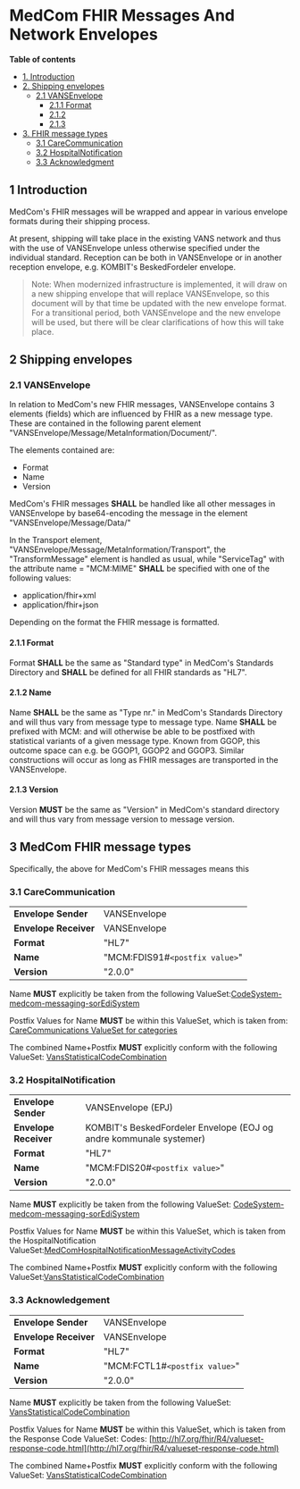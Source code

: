# MedCom FHIR Messages And Network Envelopes

**Table of contents**
* [1. Introduction](#1-introduction)
* [2. Shipping envelopes](#2-shipping-envelopes)
    * [2.1 VANSEnvelope](#21-vansenvelope)
        * [2.1.1 Format](#211-format)
        * [2.1.2](#212-name)
        * [2.1.3](#213-version)
* [3. FHIR message types](#medcom-fhir-message-types)
    * [3.1 CareCommunication](#carecommunication)
    * [3.2 HospitalNotification](#hospitalnotification)
    * [3.3 Acknowledgment](#acknowledgement)


## 1 Introduction

MedCom's FHIR messages will be wrapped and appear in various envelope formats during their shipping process.

At present, shipping will take place in the existing VANS network and thus with the use of VANSEnvelope unless otherwise specified under the individual standard. Reception can be both in VANSEnvelope or in another reception envelope, e.g. KOMBIT's BeskedFordeler envelope.

>Note: When modernized infrastructure is implemented, it will draw on a new shipping envelope that will replace VANSEnvelope, so this document will by that time be updated with the new envelope format. For a transitional period, both VANSEnvelope and the new envelope will be used, but there will be clear clarifications of how this will take place.


## 2 Shipping envelopes

### 2.1 VANSEnvelope

In relation to MedCom's new FHIR messages, VANSEnvelope contains 3 elements (fields) which are influenced by FHIR as a new message type. These are contained in the following parent element "VANSEnvelope/Message/MetaInformation/Document/".

The elements contained are:

* Format
* Name
* Version

MedCom's FHIR messages **SHALL** be handled like all other messages in VANSEnvelope by  base64-encoding the message in the element "VANSEnvelope/Message/Data/"

In the Transport element, "VANSEnvelope/Message/MetaInformation/Transport", the "TransformMessage" element is handled as usual, while "ServiceTag" with the attribute name = "MCM:MIME" **SHALL** be specified with one of the following values:

* application/fhir+xml
* application/fhir+json

Depending on the format the FHIR message is formatted.



#### 2.1.1 Format

Format **SHALL** be the same as "Standard type" in MedCom's Standards Directory and **SHALL** be defined for all FHIR standards as "HL7".


#### 2.1.2 Name

Name **SHALL** be the same as "Type nr." in MedCom's Standards Directory and will thus vary from message type to message type. Name **SHALL** be prefixed with MCM: and will otherwise be able to be postfixed with statistical variants of a given message type. Known from GGOP, this outcome space can e.g. be GGOP1, GGOP2 and GGOP3. Similar constructions will occur as long as FHIR messages are transported in the VANSEnvelope.



#### 2.1.3 Version

Version **MUST** be the same as "Version" in MedCom's standard directory and will thus vary from message version to message version.



## 3 MedCom FHIR message types

Specifically, the above for MedCom's FHIR messages means this



### 3.1 CareCommunication

|||
|:---|:---|
|**Envelope Sender**    |VANSEnvelope                           |
|**Envelope Receiver**  |VANSEnvelope                           |
|**Format**             |"HL7"                                  |
|**Name**               |"MCM:FDIS91#`<postfix value>`"         |
|**Version**            |"2.0.0"                                |

Name **MUST** explicitly be taken from the following ValueSet:<a href="https://medcomfhir.dk/ig/terminology/CodeSystem-medcom-messaging-sorEdiSystem.html" target="_blank">CodeSystem-medcom-messaging-sorEdiSystem</a>

Postfix Values for Name **MUST** be within this ValueSet, which is taken from:<a href=""></a> <a href ="https://medcomfhir.dk/ig/terminology/ValueSet-medcom-careCommunication-categories.html" target="_blank">CareCommunications ValueSet for categories</a>

The combined Name+Postfix **MUST** explicitly conform with the following ValueSet: <a href="https://medcomfhir.dk/ig/terminology/CodeSystem-medcom-messaging-sorEdiSystem.html" target="_blank">VansStatisticalCodeCombination</a>


### 3.2 HospitalNotification

|||
|:---|:---|
|**Envelope Sender**    |VANSEnvelope (EPJ)                      |
|**Envelope Receiver**  |KOMBIT's BeskedFordeler Envelope (EOJ og andre kommunale systemer)  |
|**Format**             |"HL7"                                   |
|**Name**               |"MCM:FDIS20#`<postfix value>`"          |
|**Version**            |"2.0.0"                                 |

Name **MUST** explicitly be taken from the following ValueSet: <a href="https://medcomfhir.dk/ig/terminology/CodeSystem-medcom-messaging-sorEdiSystem.html" target="_blank">CodeSystem-medcom-messaging-sorEdiSystem</a>

Postfix Values for Name **MUST** be within this ValueSet, which is taken from the HospitalNotification ValueSet:<a href="https://medcomfhir.dk/ig/terminology/ValueSet-medcom-hospitalNotification-messageActivities.html" target="_blank">MedComHospitalNotificationMessageActivityCodes</a> 

The combined Name+Postfix **MUST** explicitly conform with the following ValueSet:<a href="https://medcomfhir.dk/ig/terminology/CodeSystem-medcom-messaging-sorEdiSystem.html" target="_blank">VansStatisticalCodeCombination</a>


### 3.3 Acknowledgement

|||
|:---|:---|
|**Envelope Sender**    |VANSEnvelope                           |
|**Envelope Receiver**  |VANSEnvelope                           |
|**Format**             |"HL7"                                  |
|**Name**               |"MCM:FCTL1#`<postfix value>`"          |
|**Version**            |"2.0.0"                                |

Name **MUST** explicitly be taken from the following ValueSet: <a href="https://medcomfhir.dk/ig/terminology/CodeSystem-medcom-messaging-sorEdiSystem.html" target="_blank">VansStatisticalCodeCombination</a>

Postfix Values for Name **MUST** be within this ValueSet, which is taken from the Response Code ValueSet: Codes:  [http://hl7.org/fhir/R4/valueset-response-code.html](http://hl7.org/fhir/R4/valueset-response-code.html)

The combined Name+Postfix **MUST** explicitly conform with the following ValueSet: <a href="https://medcomfhir.dk/ig/terminology/CodeSystem-medcom-messaging-sorEdiSystem.html" target="_blank">VansStatisticalCodeCombination</a>